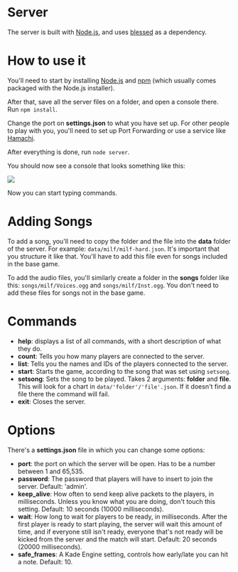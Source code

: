 # Server

The server is built with [Node.js](https://nodejs.org), and uses [blessed](https://github.com/chjj/blessed) as a dependency.

# How to use it

You'll need to start by installing [Node.js](https://nodejs.org) and [npm](https://www.npmjs.com/) (which usually comes packaged with the Node.js installer).

After that, save all the server files on a folder, and open a console there.
Run `npm install`.

Change the port on **settings.json** to what you have set up. For other people to play with you, you'll need to set up Port Forwarding or use a service like [Hamachi](https://www.vpn.net/).

After everything is done, run `node server`.

You should now see a console that looks something like this:

![](https://cdn.discordapp.com/attachments/834499801848217685/836345890653732914/console.PNG)

Now you can start typing commands.

# Adding Songs

To add a song, you'll need to copy the folder and the file into the **data** folder of the server. For example: `data/milf/milf-hard.json`. It's important that you structure it like that. You'll have to add this file even for songs included in the base game.

To add the audio files, you'll similarly create a folder in the **songs** folder like this: `songs/milf/Voices.ogg` and `songs/milf/Inst.ogg`. You don't need to add these files for songs not in the base game.

# Commands

- **help**: displays a list of all commands, with a short description of what they do.
- **count**: Tells you how many players are connected to the server.
- **list**: Tells you the names and IDs of the players connected to the server.
- **start**: Starts the game, according to the song that was set using `setsong`.
- **setsong**: Sets the song to be played. Takes 2 arguments: **folder** and **file**. This will look for a chart in `data/'folder'/'file'.json`. If it doesn't find a file there the command will fail.
- **exit**: Closes the server.

# Options

There's a **settings.json** file in which you can change some options:

- **port**: the port on which the server will be open. Has to be a number between 1 and 65,535.
- **password**: The password that players will have to insert to join the server. Default: 'admin'.
- **keep_alive**: How often to send keep alive packets to the players, in milliseconds. Unless you know what you are doing, don't touch this setting. Default: 10 seconds (10000 milliseconds).
- **wait**: How long to wait for players to be ready, in milliseconds. After the first player is ready to start playing, the server will wait this amount of time, and if everyone still isn't ready, everyone that's not ready will be kicked from the server and the match will start. Default: 20 seconds (20000 milliseconds).
- **safe_frames**: A Kade Engine setting, controls how early/late you can hit a note. Default: 10.

